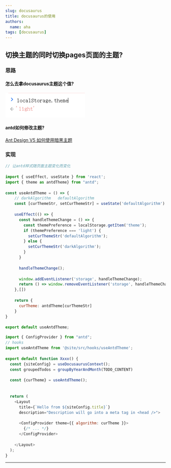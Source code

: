 ```yaml
---
slug: docusaurus
title: docusaurus的使用
authors:
  name: aha
tags: [docusaurus]
---
```


## 切换主题的同时切换pages页面的主题?   

### 思路  


#### 怎么去拿docusaurus主题这个值? 

![localStorage-theme](./imgs/localStorage-theme.png)  

#### antd如何修改主题?  

[Ant Design V5 如何使用暗黑主题](https://juejin.cn/post/7242284648021164091?from=search-suggest)  


### 实现  

```js title='useAntdTheme.ts'
// 让antd样式随页面主题变化而变化

import { useEffect, useState } from 'react';
import { theme as antdTheme} from "antd";

const useAntdTheme = () => {
    // darkAlgorithm   defaultAlgorithm
    const [curThemeStr, setCurThemeStr] = useState('defaultAlgorithm')

    useEffect(() => {
      const handleThemeChange = () => {
        const themePreference = localStorage.getItem('theme'); 
        if (themePreference === 'light') {
          setCurThemeStr('defaultAlgorithm');
        } else {
          setCurThemeStr('darkAlgorithm');
        }
      }
  
      handleThemeChange();
  
      window.addEventListener('storage', handleThemeChange);
      return () => window.removeEventListener('storage', handleThemeChange);
    },[])

    return {
      curTheme: antdTheme[curThemeStr]
    }
}

export default useAntdTheme;

```


```js title='xx.tsx'
import { ConfigProvider } from "antd";
// hooks
import useAntdTheme from '@site/src/hooks/useAntdTheme';

export default function Xxxx() {
  const {siteConfig} = useDocusaurusContext();
  const groupedTodos = groupByYearAndMonth(TODO_CONTENT)
  
  const {curTheme} = useAntdTheme();


  return (
    <Layout
      title={`Hello from ${siteConfig.title}`}
      description="Description will go into a meta tag in <head />">

      <ConfigProvider theme={{ algorithm: curTheme }}>
        {/* ... */}
      </ConfigProvider>
      
    </Layout>
  );
}
```
---
